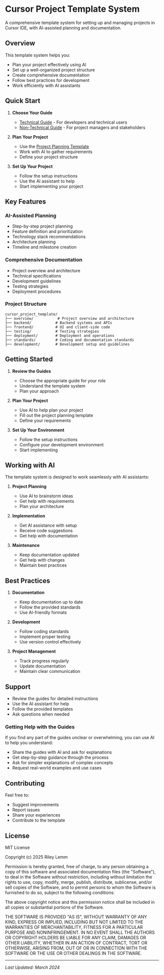 # Cursor Project Template System

A comprehensive template system for setting up and managing projects in Cursor IDE, with AI-assisted planning and documentation.

## Overview

This template system helps you:
- Plan your project effectively using AI
- Set up a well-organized project structure
- Create comprehensive documentation
- Follow best practices for development
- Work efficiently with AI assistants

## Quick Start

1. **Choose Your Guide**
   - [Technical Guide](HOW_TO_USE.md) - For developers and technical users
   - [Non-Technical Guide](HOW_TO_USE_NON_TECHNICAL.md) - For project managers and stakeholders

2. **Plan Your Project**
   - Use the [Project Planning Template](PROJECT_PLANNING_TEMPLATE.md)
   - Work with AI to gather requirements
   - Define your project structure

3. **Set Up Your Project**
   - Follow the setup instructions
   - Use the AI assistant to help
   - Start implementing your project

## Key Features

### AI-Assisted Planning
- Step-by-step project planning
- Feature definition and prioritization
- Technology stack recommendations
- Architecture planning
- Timeline and milestone creation

### Comprehensive Documentation
- Project overview and architecture
- Technical specifications
- Development guidelines
- Testing strategies
- Deployment procedures

### Project Structure
```
cursor_project_template/
├── overview/           # Project overview and architecture
├── backend/           # Backend systems and APIs
├── frontend/          # UI and client-side code
├── testing/           # Testing strategies
├── deployment/        # Deployment and operations
├── standards/         # Coding and documentation standards
├── development/       # Development setup and guidelines
```

## Getting Started

1. **Review the Guides**
   - Choose the appropriate guide for your role
   - Understand the template system
   - Plan your approach

2. **Plan Your Project**
   - Use AI to help plan your project
   - Fill out the project planning template
   - Define your requirements

3. **Set Up Your Environment**
   - Follow the setup instructions
   - Configure your development environment
   - Start implementing

## Working with AI

The template system is designed to work seamlessly with AI assistants:

1. **Project Planning**
   - Use AI to brainstorm ideas
   - Get help with requirements
   - Plan your architecture

2. **Implementation**
   - Get AI assistance with setup
   - Receive code suggestions
   - Get help with documentation

3. **Maintenance**
   - Keep documentation updated
   - Get help with changes
   - Maintain best practices

## Best Practices

1. **Documentation**
   - Keep documentation up to date
   - Follow the provided standards
   - Use AI-friendly formats

2. **Development**
   - Follow coding standards
   - Implement proper testing
   - Use version control effectively

3. **Project Management**
   - Track progress regularly
   - Update documentation
   - Maintain clear communication

## Support

- Review the guides for detailed instructions
- Use the AI assistant for help
- Follow the provided templates
- Ask questions when needed

### Getting Help with the Guides
If you find any part of the guides unclear or overwhelming, you can use AI to help you understand:
- Share the guides with AI and ask for explanations
- Get step-by-step guidance through the process
- Ask for simpler explanations of complex concepts
- Request real-world examples and use cases

## Contributing

Feel free to:
- Suggest improvements
- Report issues
- Share your experiences
- Contribute to the template

## License

MIT License

Copyright (c) 2025 Riley Lemm

Permission is hereby granted, free of charge, to any person obtaining a copy
of this software and associated documentation files (the "Software"), to deal
in the Software without restriction, including without limitation the rights
to use, copy, modify, merge, publish, distribute, sublicense, and/or sell
copies of the Software, and to permit persons to whom the Software is
furnished to do so, subject to the following conditions:

The above copyright notice and this permission notice shall be included in all
copies or substantial portions of the Software.

THE SOFTWARE IS PROVIDED "AS IS", WITHOUT WARRANTY OF ANY KIND, EXPRESS OR
IMPLIED, INCLUDING BUT NOT LIMITED TO THE WARRANTIES OF MERCHANTABILITY,
FITNESS FOR A PARTICULAR PURPOSE AND NONINFRINGEMENT. IN NO EVENT SHALL THE
AUTHORS OR COPYRIGHT HOLDERS BE LIABLE FOR ANY CLAIM, DAMAGES OR OTHER
LIABILITY, WHETHER IN AN ACTION OF CONTRACT, TORT OR OTHERWISE, ARISING FROM,
OUT OF OR IN CONNECTION WITH THE SOFTWARE OR THE USE OR OTHER DEALINGS IN THE
SOFTWARE.

---

*Last Updated: March 2024* 